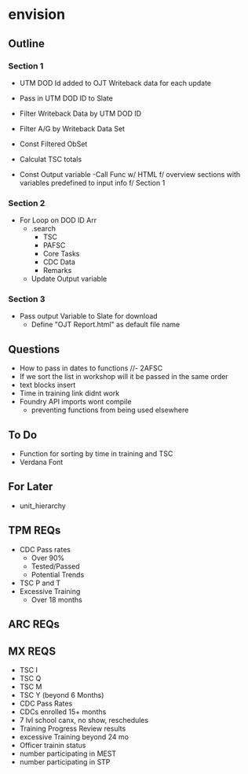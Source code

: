  # envision



## Outline 

### Section 1
- UTM DOD Id added to OJT Writeback data for each update 
- Pass in UTM DOD ID to Slate  
- Filter Writeback Data by UTM DOD ID 
- Filter A/G by Writeback Data Set 
- Const Filtered ObSet    
- Calculat TSC totals 

- Const Output variable 
	-Call Func w/ HTML f/ overview sections with variables predefined to input info f/ Section 1

### Section 2 
- For Loop on DOD ID Arr
	- .search
		- TSC
		- PAFSC
		- Core Tasks
		- CDC Data 
		- Remarks 
	- Update Output variable 

### Section 3 
- Pass output Variable to Slate for download
	- Define "OJT Report.html" as default file name









## Questions 
- How to pass in dates to functions
//- 2AFSC
- If we sort the list in workshop will it be passed in the same order 
- text blocks insert 
- Time in training link didnt work
- Foundry API imports wont compile 
    - preventing functions from being used elsewhere

## To Do 
- Function for sorting by time in training and TSC
- Verdana Font

## For Later 
- unit_hierarchy 




## TPM REQs 
- CDC Pass rates 
	- Over 90%
	- Tested/Passed
	- Potential Trends
- TSC P and T
- Excessive Training 
	- Over 18 months

## ARC REQs


## MX REQS
- TSC I
- TSC Q
- TSC M
- TSC Y (beyond 6 Months)
- CDC Pass Rates
- CDCs enrolled 15+ months
- 7 lvl school canx, no show, reschedules
- Training Progress Review results
- excessive Training beyond 24 mo
- Officer trainin status
- number participating in MEST
- number participating in STP
  
    
